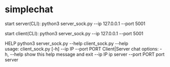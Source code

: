 # simplechat
start server(CLI):
python3 server_sock.py --ip 127.0.0.1 --port 5001

start client(CLI):
python3 server_sock.py --ip 127.0.0.1 --port 5001




HELP
python3 server_sock.py --help
client_sock.py --help                    
usage: client_sock.py [-h] --ip IP --port PORT
Client|Server chat
options:
  -h, --help   show this help message and exit
  --ip IP      ip server
  --port PORT  port server
